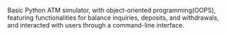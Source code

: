 Basic Python ATM simulator, with object-oriented programming(OOPS), 
featuring functionalities for balance inquiries, deposits, and withdrawals,
and interacted with users through a command-line interface.
